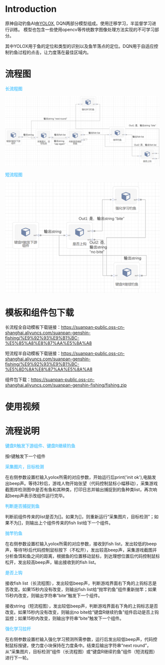 # Introduction
原神自动钓鱼AI由[YOLOX](https://github.com/Megvii-BaseDetection/YOLOX), DQN两部分模型组成。使用迁移学习，半监督学习进行训练。
模型也包含一些使用opencv等传统数字图像处理方法实现的不可学习部分。

其中YOLOX用于鱼的定位和类型的识别以及鱼竿落点的定位。DQN用于自适应控制钓鱼过程的点击，让力度落在最佳区域内。

# 流程图
<font color=#66CCFF>**长流程图**</font>

![image](https://github.com/yanqinghao/genshin_auto_fish/blob/sp-client/readmefile/long.png)

<font color=#66CCFF>**短流程图**</font>

![image](https://github.com/yanqinghao/genshin_auto_fish/blob/sp-client/readmefile/short.png)

# 模板和组件包下载
长流程全自动模板下载链接：https://suanpan-public.oss-cn-shanghai.aliyuncs.com/suanpan-genshin-fishing/%E9%92%93%E9%B1%BC-%E5%85%A8%E8%87%AA%E5%8A%A8

短流程半自动模板下载链接：https://suanpan-public.oss-cn-shanghai.aliyuncs.com/suanpan-genshin-fishing/%E9%92%93%E9%B1%BC-%E5%8D%8A%E8%87%AA%E5%8A%A8

组件包下载：https://suanpan-public.oss-cn-shanghai.aliyuncs.com/suanpan-genshin-fishing/fishing.zip

# 使用视频



# 流程说明
<font color=#66CCFF>**键盘R触发下游组件、键盘R继续钓鱼**</font>

按r键触发下一个组件

<font color=#66CCFF>**采集图片，目标检测**</font>

在右侧参数设置栏输入yolox所需的对应参数，开始运行后print('init ok'),电脑发出beep声。等待2秒后，游戏人物开始张望（代码控制鼠标小幅移动），采集游戏截图并检测图中是否有鱼和其种类，打印日志并输出捕捉到的鱼种类list，再次响起beep声表示改组件运行完毕。

<font color=#66CCFF>**判断是否捕捉到鱼**</font>

判断前组件传来的list是否为[]。如果为[]，则重新运行“采集图片，目标检测”；如果不为[]，则输出上个组件传来的fish list给下一个组件。

<font color=#66CCFF>**抛竿钓鱼**</font>

在右侧参数设置栏输入yolox所需的对应参数，接收到fish list，发出较低的beep声，等待1秒后代码控制鼠标按下（不松开），发出较高beep声，采集游戏截图并分析鱼饵和鱼之间的距离，根据鱼的位置移动鼠标，到达理想位置后代码控制鼠标松开，发出较高beep声，输出接收到的fish list。

<font color=#66CCFF>**是否上钩**</font>

接收fish list（长流程图），发出较低beep声，判断游戏界面右下角的上钩标志是否改变。如果15秒内没有改变，则输出fish list给“抛竿钓鱼”组件重新抛竿；如果15秒内改变，则输出字符串“bite”触发下一个组件。

接收string（短流程图），发出较低beep声，判断游戏界面右下角的上钩标志是否改变。如果15秒内没有改变，则输出no bite给“键盘R继续钓鱼”组件启动是否上钩监控；如果15秒内改变，则输出字符串“bite”触发下一个组件。

<font color=#66CCFF>**强化学习拉杆**</font>

在右侧参数设置栏输入强化学习预测所需参数，运行后发出较低beep声，代码控制鼠标按键，使力度小块保持在力度条中。结束后输出字符串“next round”，从“采集图片，目标检测”组件（长流程图）或“键盘R继续钓鱼”组件（短流程图）进行下一轮。
